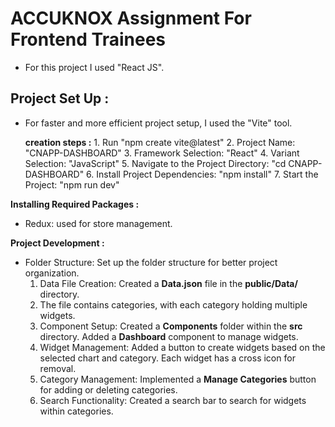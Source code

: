 # **ACCUKNOX   Assignment For Frontend Trainees**

+ For this project I used "React JS". 

## **Project Set Up :** 
 
   + For faster and more efficient project setup, I used the "Vite" tool.
     
       **creation steps :**
                        1.	Run "npm create vite@latest"
                        2.	Project Name:  "CNAPP-DASHBOARD"
                        3.	Framework Selection:  "React"
                        4.	Variant Selection:   "JavaScript"
                        5.	Navigate to the Project Directory:   "cd CNAPP-DASHBOARD"
                        6.	Install Project Dependencies:  "npm install"
                        7.	Start the Project:  "npm run dev"
     

**Installing Required Packages :**

   + Redux:   used for store management.

**Project Development :**

  + Folder Structure:  Set up the folder structure for better project organization.
    1.  Data File Creation: Created a **Data.json** file in the **public/Data/** directory.
    2.  The file contains categories, with each category holding multiple widgets.
    3.  Component Setup: Created a  **Components** folder within the **src** directory. Added a **Dashboard** component to manage widgets.
    4.  Widget Management:   Added a button to create widgets based on the selected chart and category. Each widget has a cross icon for removal.
    5.  Category Management: Implemented a **Manage Categories** button for adding or deleting categories.
    6.  Search Functionality:  Created a search bar to search for widgets within categories.

